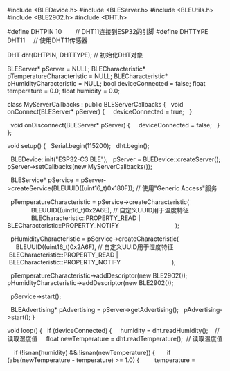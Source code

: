 #include <BLEDevice.h>
#include <BLEServer.h>
#include <BLEUtils.h>
#include <BLE2902.h>
#include <DHT.h>

#define DHTPIN 10        // DHT11连接到ESP32的引脚
#define DHTTYPE DHT11     // 使用DHT11传感器

DHT dht(DHTPIN, DHTTYPE); // 初始化DHT对象

BLEServer* pServer = NULL;
BLECharacteristic* pTemperatureCharacteristic = NULL;
BLECharacteristic* pHumidityCharacteristic = NULL;
bool deviceConnected = false;
float temperature = 0.0;
float humidity = 0.0;

class MyServerCallbacks : public BLEServerCallbacks {
  void onConnect(BLEServer* pServer) {
    deviceConnected = true;
  }

  void onDisconnect(BLEServer* pServer) {
    deviceConnected = false;
  }
};

void setup() {
  Serial.begin(115200);
  dht.begin();

  BLEDevice::init("ESP32-C3 BLE");
  pServer = BLEDevice::createServer();
  pServer->setCallbacks(new MyServerCallbacks());

  BLEService* pService = pServer->createService(BLEUUID((uint16_t)0x180F)); // 使用"Generic Access"服务

  pTemperatureCharacteristic = pService->createCharacteristic(
                                  BLEUUID((uint16_t)0x2A6E), // 自定义UUID用于温度特征
                                  BLECharacteristic::PROPERTY_READ |
                                  BLECharacteristic::PROPERTY_NOTIFY
                                );

  pHumidityCharacteristic = pService->createCharacteristic(
                               BLEUUID((uint16_t)0x2A6F), // 自定义UUID用于湿度特征
                               BLECharacteristic::PROPERTY_READ |
                               BLECharacteristic::PROPERTY_NOTIFY
                             );

  pTemperatureCharacteristic->addDescriptor(new BLE2902());
  pHumidityCharacteristic->addDescriptor(new BLE2902());

  pService->start();

  BLEAdvertising* pAdvertising = pServer->getAdvertising();
  pAdvertising->start();
}

void loop() {
  if (deviceConnected) {
    humidity = dht.readHumidity();    // 读取湿度值
    float newTemperature = dht.readTemperature();  // 读取温度值

    if (!isnan(humidity) && !isnan(newTemperature)) {
      if (abs(newTemperature - temperature) >= 1.0) {
        temperature = 
